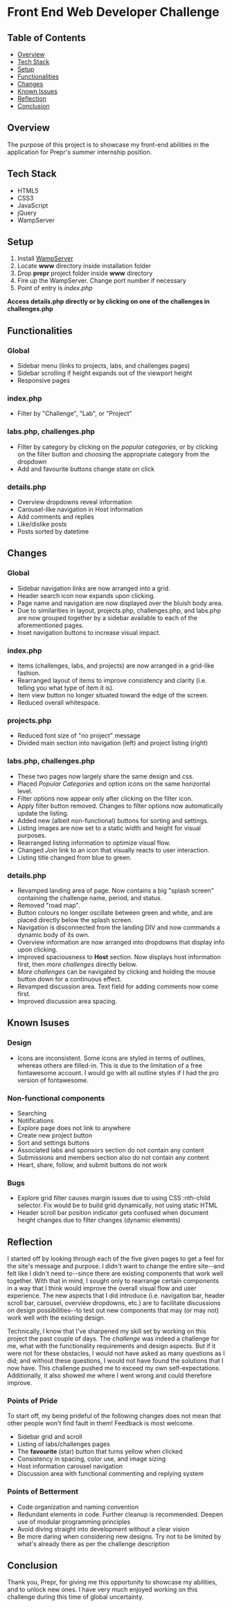 # Front End Web Developer Challenge

## Table of Contents
* [Overview](#overview)
* [Tech Stack](#tech-stack)
* [Setup](#setup)
* [Functionalities](#functionalities)
* [Changes](#changes)
* [Known Issues](#known-issues)
* [Reflection](#reflection)
* [Conclusion](#conclusion)

## Overview
The purpose of this project is to showcase my front-end abilities in the application for Prepr's summer internship position.

## Tech Stack
* HTML5
* CSS3
* JavaScript
* jQuery
* WampServer

## Setup
1. Install [WampServer](https://www.wampserver.com/)
2. Locate **www** directory inside installation folder
3. Drop **prepr** project folder inside **www** directory
4. Fire up the WampServer. Change port number if necessary
5. Point of entry is *index.php*

**Access details.php directly or by clicking on one of the challenges in challenges.php**

## Functionalities

### Global
* Sidebar menu (links to projects, labs, and challenges pages)
* Sidebar scrolling if height expands out of the viewport height
* Responsive pages

### index.php
* Filter by "Challenge", "Lab", or "Project"

### labs.php, challenges.php
* Filter by category by clicking on the *popular categories*, or by clicking on the filter button and choosing the appropriate category from the dropdown
* Add and favourite buttons change state on click

### details.php
* Overview dropdowns reveal information
* Carousel-like navigation in Host information
* Add comments and replies
* Like/dislike posts
* Posts sorted by datetime

## Changes

### Global
* Sidebar navigation links are now arranged into a grid.
* Header search icon now expands upon clicking.
* Page name and navigation are now displayed over the bluish body area.
* Due to similarities in layout, projects.php, challenges.php, and labs.php are now grouped together by a sidebar available to each of the aforementioned pages.
* Inset navigation buttons to increase visual impact.

### index.php
* Items (challenges, labs, and projects) are now arranged in a grid-like fashion.
* Rearranged layout of items to improve consistency and clarity (i.e. telling you what type of item it is).
* Item view button no longer situated toward the edge of the screen.
* Reduced overall whitespace.

### projects.php
* Reduced font size of "no project" message
* Divided main section into navigation (left) and project listing (right)

### labs.php, challenges.php
* These two pages now largely share the same design and css.
* Placed *Popular Categories* and option icons on the same horizontal level.
* Filter options now appear only after clicking on the filter icon.
* Apply filter button removed. Changes to filter options now automatically update the listing.
* Added new (albeit non-functional) buttons for sorting and settings.
* Listing images are now set to a static width and height for visual purposes.
* Rearranged listing information to optimize visual flow.
* Changed *Join* link to an icon that visually reacts to user interaction.
* Listing title changed from blue to green.

### details.php
* Revamped landing area of page. Now contains a big "splash screen" containing the challenge name, period, and status.
* Removed "road map".
* Button colours no longer oscillate between green and white, and are placed directly below the splash screen.
* Navigation is disconnected from the landing DIV and now commands a dynamic body of its own.
* Overview information are now arranged into dropdowns that display info upon clicking.
* Improved spaciousness to **Host** section. Now displays host information first, then *more challenges* directly below. 
* *More challenges* can be navigated by clicking and holding the mouse button down for a continuous effect.
* Revamped discussion area. Text field for adding comments now come first.
* Improved discussion area spacing.

## Known Isuses

### Design
* Icons are inconsistent. Some icons are styled in terms of outlines, whereas others are filled-in. This is due to the limitation of a free fontawesome account. I would go with all outline styles if I had the pro version of fontawesome. 

### Non-functional components
* Searching
* Notifications
* Explore page does not link to anywhere
* Create new project button
* Sort and settings buttons
* Associated labs and sponsors section do not contain any content
* Submissions and members section also do not contain any content
* Heart, share, follow, and submit buttons do not work

### Bugs
* Explore grid filter causes margin issues due to using CSS :nth-child selector. Fix would be to build grid dynamically, not using static HTML
* Header scroll bar position indicator gets confused when document height changes due to filter changes (dynamic elements)

## Reflection
I started off by looking through each of the five given pages to get a feel for the site's message and purpose. I didn't want to change the entire site--and felt like I didn't need to--since there are existing components that work well together. With that in mind, I sought only to rearrange certain components in a way that I think would improve the overall visual flow and user experience. The new aspects that I did introduce (i.e. navigation bar, header scroll bar, carousel, overview dropdowns, etc.) are to facilitate discussions on design possibilities--to test out new components that may (or may not) work well with the existing design.

Technically, I know that I've sharpened my skill set by working on this project the past couple of days. The *challenge* was indeed a challenge for me, what with the functionality requirements and design aspects. But if it were not for these obstacles, I would not have asked as many questions as I did; and without these questions, I would not have found the solutions that I now have. This challenge pushed me to exceed my own self-expectations. Additionally, it also showed me where I went wrong and could therefore improve.

### Points of Pride
To start off, my being prideful of the following changes does not mean that other people won't find fault in them! Feedback is most welcome.
* Sidebar grid and scroll
* Listing of labs/challenges pages
* The **favourite** (star) button that turns yellow when clicked
* Consistency in spacing, color use, and image sizing
* Host information carousel navigation
* Discussion area with functional commenting and replying system

### Points of Betterment
* Code organization and naming convention
* Redundant elements in code. Further cleanup is recommended. Deepen use of modular programming principles
* Avoid diving straight into development without a clear vision
* Be more daring when considering new designs. Try not to be limited by what's already there as per the challenge description

## Conclusion
Thank you, Prepr, for giving me this opportunity to showcase my abilities, and to unlock new ones. I have very much enjoyed working on this challenge during this time of global uncertainty.
